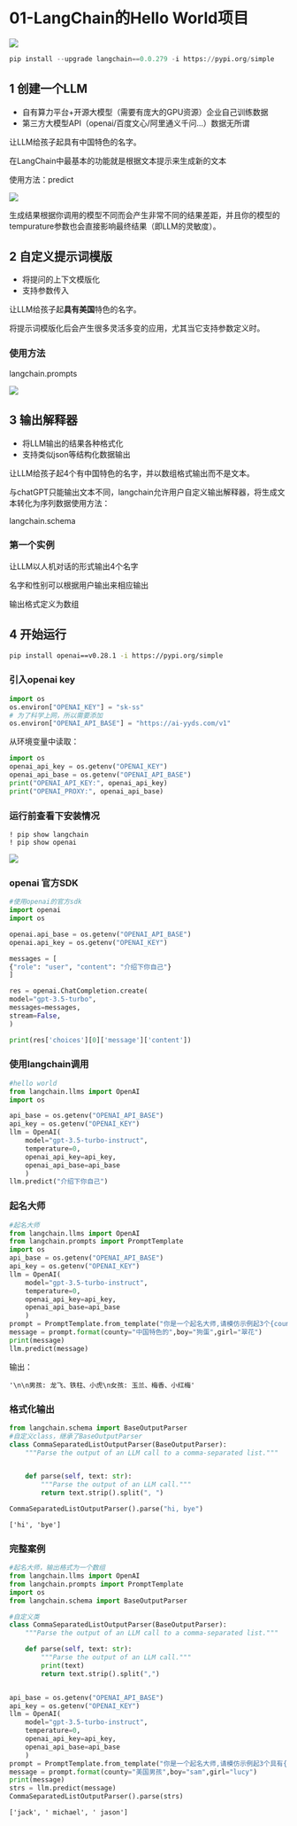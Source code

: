 # 01-LangChain的Hello World项目

![](https://my-img.javaedge.com.cn/javaedge-blog/2024/05/4289409c19ab0bfa32012d41f58382ce.png)

```python
pip install --upgrade langchain==0.0.279 -i https://pypi.org/simple
```

## 1 创建一个LLM

- 自有算力平台+开源大模型（需要有庞大的GPU资源）企业自己训练数据
- 第三方大模型API（openai/百度文心/阿里通义千问...）数据无所谓

让LLM给孩子起具有中国特色的名字。

在LangChain中最基本的功能就是根据文本提示来生成新的文本

使用方法：predict

![](https://my-img.javaedge.com.cn/javaedge-blog/2024/05/f73160fcf640d0a8442f2ba359849b33.png)

生成结果根据你调用的模型不同而会产生非常不同的结果差距，并且你的模型的tempurature参数也会直接影响最终结果（即LLM的灵敏度）。

## 2 自定义提示词模版

- 将提问的上下文模版化
- 支持参数传入

让LLM给孩子起**具有美国**特色的名字。

将提示词模版化后会产生很多灵活多变的应用，尤其当它支持参数定义时。

### 使用方法

langchain.prompts

![](https://my-img.javaedge.com.cn/javaedge-blog/2024/06/2a7d027db8d1fdc9f74fdd3ea4a44905.png)

## 3 输出解释器

- 将LLM输出的结果各种格式化
- 支持类似json等结构化数据输出

让LLM给孩子起4个有中国特色的名字，并以数组格式输出而不是文本。

与chatGPT只能输出文本不同，langchain允许用户自定义输出解释器，将生成文本转化为序列数据使用方法：

langchain.schema



### 第一个实例

让LLM以人机对话的形式输出4个名字

名字和性别可以根据用户输出来相应输出

输出格式定义为数组

## 4 开始运行



```bash
pip install openai==v0.28.1 -i https://pypi.org/simple
```

### 引入openai key

```python
import os
os.environ["OPENAI_KEY"] = "sk-ss"
# 为了科学上网，所以需要添加
os.environ["OPENAI_API_BASE"] = "https://ai-yyds.com/v1"
```

从环境变量中读取：

```python
import os
openai_api_key = os.getenv("OPENAI_KEY")
openai_api_base = os.getenv("OPENAI_API_BASE")
print("OPENAI_API_KEY:", openai_api_key)
print("OPENAI_PROXY:", openai_api_base)
```

### 运行前查看下安装情况

```
! pip show langchain
! pip show openai
```



![](https://my-img.javaedge.com.cn/javaedge-blog/2024/06/cd176fc71b3caed5bae32b3850615448.png)

### openai 官方SDK

```python
#使用openai的官方sdk
import openai
import os

openai.api_base = os.getenv("OPENAI_API_BASE")
openai.api_key = os.getenv("OPENAI_KEY")

messages = [
{"role": "user", "content": "介绍下你自己"}
]

res = openai.ChatCompletion.create(
model="gpt-3.5-turbo",
messages=messages,
stream=False,
)

print(res['choices'][0]['message']['content'])
```

### 使用langchain调用

```python
#hello world
from langchain.llms import OpenAI
import os

api_base = os.getenv("OPENAI_API_BASE")
api_key = os.getenv("OPENAI_KEY")
llm = OpenAI(
    model="gpt-3.5-turbo-instruct",
    temperature=0,
    openai_api_key=api_key,
    openai_api_base=api_base
    )
llm.predict("介绍下你自己")
```

### 起名大师

```python
#起名大师
from langchain.llms import OpenAI
from langchain.prompts import PromptTemplate
import os
api_base = os.getenv("OPENAI_API_BASE")
api_key = os.getenv("OPENAI_KEY")
llm = OpenAI(
    model="gpt-3.5-turbo-instruct",
    temperature=0,
    openai_api_key=api_key,
    openai_api_base=api_base
    )
prompt = PromptTemplate.from_template("你是一个起名大师,请模仿示例起3个{county}名字,比如男孩经常被叫做{boy},女孩经常被叫做{girl}")
message = prompt.format(county="中国特色的",boy="狗蛋",girl="翠花")
print(message)
llm.predict(message)
```

输出：

```
'\n\n男孩: 龙飞、铁柱、小虎\n女孩: 玉兰、梅香、小红梅'
```

### 格式化输出

```python
from langchain.schema import BaseOutputParser
#自定义class，继承了BaseOutputParser
class CommaSeparatedListOutputParser(BaseOutputParser):
    """Parse the output of an LLM call to a comma-separated list."""


    def parse(self, text: str):
        """Parse the output of an LLM call."""
        return text.strip().split(", ")

CommaSeparatedListOutputParser().parse("hi, bye")
```

```
['hi', 'bye']
```

### 完整案例

```python
#起名大师，输出格式为一个数组
from langchain.llms import OpenAI
from langchain.prompts import PromptTemplate
import os
from langchain.schema import BaseOutputParser

#自定义类
class CommaSeparatedListOutputParser(BaseOutputParser):
    """Parse the output of an LLM call to a comma-separated list."""

    def parse(self, text: str):
        """Parse the output of an LLM call."""
        print(text)
        return text.strip().split(",")


api_base = os.getenv("OPENAI_API_BASE")
api_key = os.getenv("OPENAI_KEY")
llm = OpenAI(
    model="gpt-3.5-turbo-instruct",
    temperature=0,
    openai_api_key=api_key,
    openai_api_base=api_base
    )
prompt = PromptTemplate.from_template("你是一个起名大师,请模仿示例起3个具有{county}特色的名字,示例：男孩常用名{boy},女孩常用名{girl}。请返回以逗号分隔的列表形式。仅返回逗号分隔的列表，不要返回其他内容。")
message = prompt.format(county="美国男孩",boy="sam",girl="lucy")
print(message)
strs = llm.predict(message)
CommaSeparatedListOutputParser().parse(strs)
```

```
['jack', ' michael', ' jason']
```

